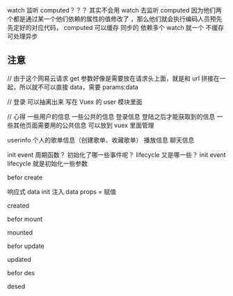watch 监听 computed？？？ 其实不会用 watch 去监听 computed 因为他们两个都是通过某一个他们依赖的属性的值修改了 ，那么他们就会执行编码人员预先先定好的对应代码，
computed 可以缓存 同步的 依赖多个
watch 就一个 不缓存 可处理异步

## 注意

// 由于这个网易云请求 get 参数好像是需要放在请求头上面，就是和 url 拼接在一起，所以就不可以直接 data，需要 params:data

// 登录 可以抽离出来 写在 Vuex 的 user 模块里面

// 心得 一些用户的信息 一些公共的信息 登录信息 登陆之后才能获取到的信息
一些其他页面需要用的公共信息 可以放到 vuex 里面管理

userinfo 个人的歌单信息（创建歌单、收藏歌单） 播放信息 聊天信息

init event 周期函数？ 初始化了哪一些事件呢？ lifecycle 又是哪一些？
init event lifecycle 就是初始化一些参数

befor create

响应式 data
init 注入 data props = 赋值

created

befor mount

mounted

befor update

updated

befor des

desed
